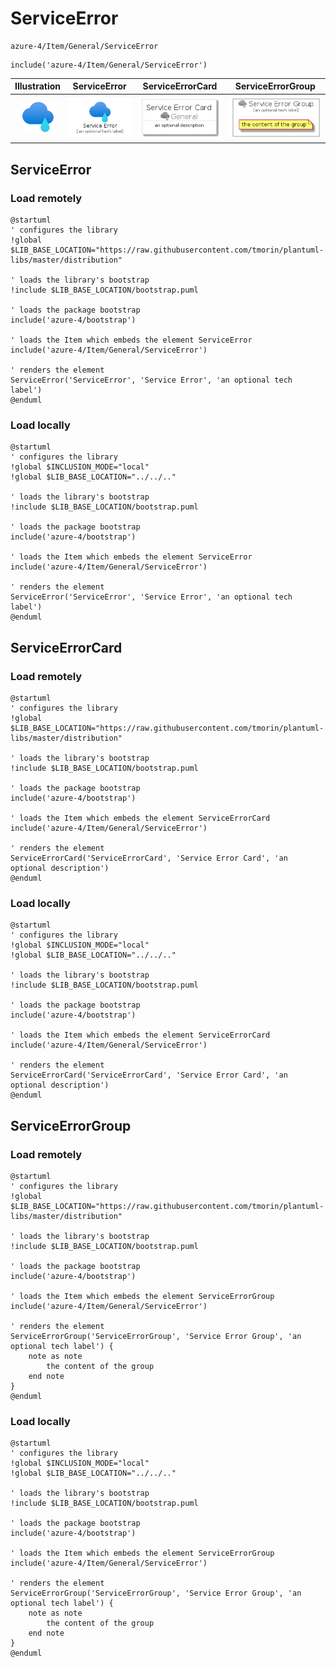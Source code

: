 # ServiceError


```text
azure-4/Item/General/ServiceError
```

```text
include('azure-4/Item/General/ServiceError')
```



| Illustration | ServiceError | ServiceErrorCard | ServiceErrorGroup |
| :---: | :---: | :---: | :---: |
| ![illustration for Illustration](../../../azure-4/Item/General/ServiceError.png) | ![illustration for ServiceError](../../../azure-4/Item/General/ServiceError.Local.png) | ![illustration for ServiceErrorCard](../../../azure-4/Item/General/ServiceErrorCard.Local.png) | ![illustration for ServiceErrorGroup](../../../azure-4/Item/General/ServiceErrorGroup.Local.png) |




## ServiceError

### Load remotely
```plantuml
@startuml
' configures the library
!global $LIB_BASE_LOCATION="https://raw.githubusercontent.com/tmorin/plantuml-libs/master/distribution"

' loads the library's bootstrap
!include $LIB_BASE_LOCATION/bootstrap.puml

' loads the package bootstrap
include('azure-4/bootstrap')

' loads the Item which embeds the element ServiceError
include('azure-4/Item/General/ServiceError')

' renders the element
ServiceError('ServiceError', 'Service Error', 'an optional tech label')
@enduml
```

### Load locally
```plantuml
@startuml
' configures the library
!global $INCLUSION_MODE="local"
!global $LIB_BASE_LOCATION="../../.."

' loads the library's bootstrap
!include $LIB_BASE_LOCATION/bootstrap.puml

' loads the package bootstrap
include('azure-4/bootstrap')

' loads the Item which embeds the element ServiceError
include('azure-4/Item/General/ServiceError')

' renders the element
ServiceError('ServiceError', 'Service Error', 'an optional tech label')
@enduml
```

## ServiceErrorCard

### Load remotely
```plantuml
@startuml
' configures the library
!global $LIB_BASE_LOCATION="https://raw.githubusercontent.com/tmorin/plantuml-libs/master/distribution"

' loads the library's bootstrap
!include $LIB_BASE_LOCATION/bootstrap.puml

' loads the package bootstrap
include('azure-4/bootstrap')

' loads the Item which embeds the element ServiceErrorCard
include('azure-4/Item/General/ServiceError')

' renders the element
ServiceErrorCard('ServiceErrorCard', 'Service Error Card', 'an optional description')
@enduml
```

### Load locally
```plantuml
@startuml
' configures the library
!global $INCLUSION_MODE="local"
!global $LIB_BASE_LOCATION="../../.."

' loads the library's bootstrap
!include $LIB_BASE_LOCATION/bootstrap.puml

' loads the package bootstrap
include('azure-4/bootstrap')

' loads the Item which embeds the element ServiceErrorCard
include('azure-4/Item/General/ServiceError')

' renders the element
ServiceErrorCard('ServiceErrorCard', 'Service Error Card', 'an optional description')
@enduml
```

## ServiceErrorGroup

### Load remotely
```plantuml
@startuml
' configures the library
!global $LIB_BASE_LOCATION="https://raw.githubusercontent.com/tmorin/plantuml-libs/master/distribution"

' loads the library's bootstrap
!include $LIB_BASE_LOCATION/bootstrap.puml

' loads the package bootstrap
include('azure-4/bootstrap')

' loads the Item which embeds the element ServiceErrorGroup
include('azure-4/Item/General/ServiceError')

' renders the element
ServiceErrorGroup('ServiceErrorGroup', 'Service Error Group', 'an optional tech label') {
    note as note
        the content of the group
    end note
}
@enduml
```

### Load locally
```plantuml
@startuml
' configures the library
!global $INCLUSION_MODE="local"
!global $LIB_BASE_LOCATION="../../.."

' loads the library's bootstrap
!include $LIB_BASE_LOCATION/bootstrap.puml

' loads the package bootstrap
include('azure-4/bootstrap')

' loads the Item which embeds the element ServiceErrorGroup
include('azure-4/Item/General/ServiceError')

' renders the element
ServiceErrorGroup('ServiceErrorGroup', 'Service Error Group', 'an optional tech label') {
    note as note
        the content of the group
    end note
}
@enduml
```

